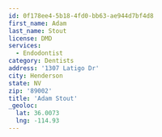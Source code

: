 ```yaml
---
id: 0f178ee4-5b18-4fd0-bb63-ae944d7bf4d8
first_name: Adam
last_name: Stout
license: DMD
services:
  - Endodontist
category: Dentists
address: '1307 Latigo Dr'
city: Henderson
state: NV
zip: '89002'
title: 'Adam Stout'
_geoloc:
  lat: 36.0073
  lng: -114.93
---
```

